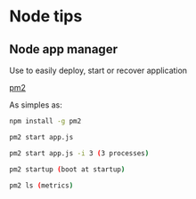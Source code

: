 # Node tips

## Node app manager

Use to easily deploy, start or recover application

[pm2](https://github.com/Unitech/pm2)

As simples as:

```bash
npm install -g pm2

pm2 start app.js

pm2 start app.js -i 3 (3 processes)

pm2 startup (boot at startup)

pm2 ls (metrics)
```
